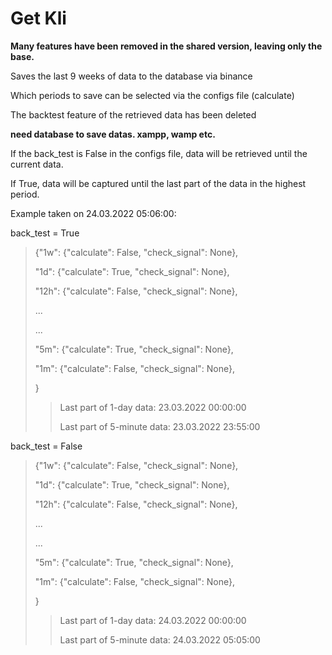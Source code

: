 # Get Kli
**Many features have been removed in the shared version, leaving only the base.**

Saves the last 9 weeks of data to the database via binance

Which periods to save can be selected via the configs file (calculate)

The backtest feature of the retrieved data has been deleted

**need database to save datas. xampp, wamp etc.**

If the back_test is False in the configs file, data will be retrieved until the current data. 

If True, data will be captured until the last part of the data in the highest period.

Example taken on 24.03.2022 05:06:00:

back_test = True
>{"1w": {"calculate": False, "check_signal": None},
>
>"1d": {"calculate": True, "check_signal": None},
>
>"12h": {"calculate": False, "check_signal": None},
>
>...
>
>...
>
>"5m": {"calculate": True, "check_signal": None},
>
>"1m": {"calculate": False, "check_signal": None},
>
>}
>
>>Last part of 1-day data: 23.03.2022 00:00:00
>>
>>Last part of 5-minute data: 23.03.2022 23:55:00

back_test = False
>{"1w": {"calculate": False, "check_signal": None},
>
>"1d": {"calculate": True, "check_signal": None},
>
>"12h": {"calculate": False, "check_signal": None},
>
>...
>
>...
>
>"5m": {"calculate": True, "check_signal": None},
>
>"1m": {"calculate": False, "check_signal": None},
>
>}
>
>>Last part of 1-day data: 24.03.2022 00:00:00
>>
>>Last part of 5-minute data: 24.03.2022 05:05:00

